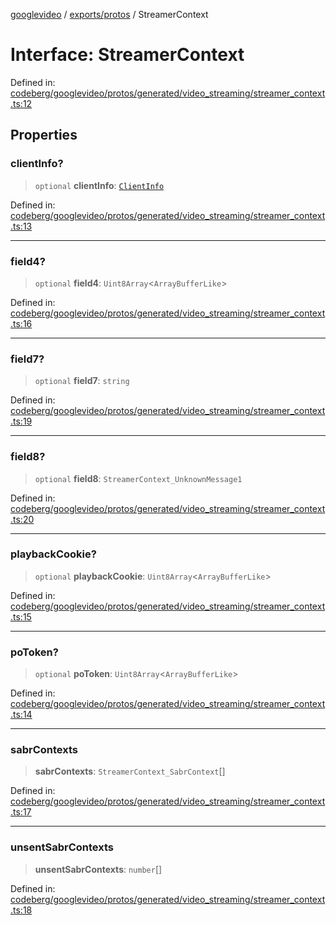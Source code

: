 [googlevideo](../../../README.md) / [exports/protos](../README.md) / StreamerContext

# Interface: StreamerContext

Defined in: [codeberg/googlevideo/protos/generated/video\_streaming/streamer\_context.ts:12](https://github.com/LuanRT/googlevideo/blob/19854137cadaf49fd755394883dfd7fe5fdaba20/protos/generated/video_streaming/streamer_context.ts#L12)

## Properties

### clientInfo?

> `optional` **clientInfo**: [`ClientInfo`](ClientInfo.md)

Defined in: [codeberg/googlevideo/protos/generated/video\_streaming/streamer\_context.ts:13](https://github.com/LuanRT/googlevideo/blob/19854137cadaf49fd755394883dfd7fe5fdaba20/protos/generated/video_streaming/streamer_context.ts#L13)

***

### field4?

> `optional` **field4**: `Uint8Array`\<`ArrayBufferLike`\>

Defined in: [codeberg/googlevideo/protos/generated/video\_streaming/streamer\_context.ts:16](https://github.com/LuanRT/googlevideo/blob/19854137cadaf49fd755394883dfd7fe5fdaba20/protos/generated/video_streaming/streamer_context.ts#L16)

***

### field7?

> `optional` **field7**: `string`

Defined in: [codeberg/googlevideo/protos/generated/video\_streaming/streamer\_context.ts:19](https://github.com/LuanRT/googlevideo/blob/19854137cadaf49fd755394883dfd7fe5fdaba20/protos/generated/video_streaming/streamer_context.ts#L19)

***

### field8?

> `optional` **field8**: `StreamerContext_UnknownMessage1`

Defined in: [codeberg/googlevideo/protos/generated/video\_streaming/streamer\_context.ts:20](https://github.com/LuanRT/googlevideo/blob/19854137cadaf49fd755394883dfd7fe5fdaba20/protos/generated/video_streaming/streamer_context.ts#L20)

***

### playbackCookie?

> `optional` **playbackCookie**: `Uint8Array`\<`ArrayBufferLike`\>

Defined in: [codeberg/googlevideo/protos/generated/video\_streaming/streamer\_context.ts:15](https://github.com/LuanRT/googlevideo/blob/19854137cadaf49fd755394883dfd7fe5fdaba20/protos/generated/video_streaming/streamer_context.ts#L15)

***

### poToken?

> `optional` **poToken**: `Uint8Array`\<`ArrayBufferLike`\>

Defined in: [codeberg/googlevideo/protos/generated/video\_streaming/streamer\_context.ts:14](https://github.com/LuanRT/googlevideo/blob/19854137cadaf49fd755394883dfd7fe5fdaba20/protos/generated/video_streaming/streamer_context.ts#L14)

***

### sabrContexts

> **sabrContexts**: `StreamerContext_SabrContext`[]

Defined in: [codeberg/googlevideo/protos/generated/video\_streaming/streamer\_context.ts:17](https://github.com/LuanRT/googlevideo/blob/19854137cadaf49fd755394883dfd7fe5fdaba20/protos/generated/video_streaming/streamer_context.ts#L17)

***

### unsentSabrContexts

> **unsentSabrContexts**: `number`[]

Defined in: [codeberg/googlevideo/protos/generated/video\_streaming/streamer\_context.ts:18](https://github.com/LuanRT/googlevideo/blob/19854137cadaf49fd755394883dfd7fe5fdaba20/protos/generated/video_streaming/streamer_context.ts#L18)
